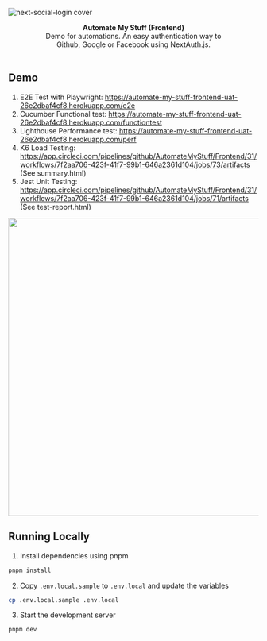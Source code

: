 ![next-social-login cover](https://user-images.githubusercontent.com/38794059/214441233-3ca49a7c-2df0-403d-a360-b6abebe433d8.png)

<div align="center"><strong>Automate My Stuff (Frontend)</strong></div>
<div align="center">Demo for automations. An easy authentication way to <br />Github, Google or Facebook using NextAuth.js.</div>
<br />

## Demo

1. E2E Test with Playwright: https://automate-my-stuff-frontend-uat-26e2dbaf4cf8.herokuapp.com/e2e
2. Cucumber Functional test: https://automate-my-stuff-frontend-uat-26e2dbaf4cf8.herokuapp.com/functiontest
3. Lighthouse Performance test: https://automate-my-stuff-frontend-uat-26e2dbaf4cf8.herokuapp.com/perf
4. K6 Load Testing: https://app.circleci.com/pipelines/github/AutomateMyStuff/Frontend/31/workflows/7f2aa706-423f-41f7-99b1-646a2361d104/jobs/73/artifacts (See summary.html)
5. Jest Unit Testing: https://app.circleci.com/pipelines/github/AutomateMyStuff/Frontend/31/workflows/7f2aa706-423f-41f7-99b1-646a2361d104/jobs/71/artifacts (See test-report.html)

<div align="center">
  <img src="https://user-images.githubusercontent.com/38794059/216788052-987e13ed-45d6-4aa0-ae45-2d129b587f51.gif" width="600" />
</div>

## Running Locally

1. Install dependencies using pnpm

```sh
pnpm install
```

2. Copy `.env.local.sample` to `.env.local` and update the variables

```sh
cp .env.local.sample .env.local
```

3. Start the development server

```sh
pnpm dev
```
